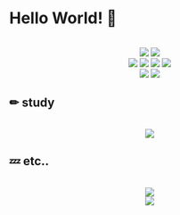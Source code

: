 <h1> Hello World! 👋</h1>
<h2✔ skill</h2><br>
<div align=center>
  <img src=https://img.shields.io/badge/Python-FFD43B?style=for-the-badge&logo=python&logoColor=blue>
  <img src=https://img.shields.io/badge/django%20rest-ff1709?style=for-the-badge&logo=django&logoColor=white><br>
  <img src=https://img.shields.io/badge/JavaScript-323330?style=for-the-badge&logo=javascript&logoColor=F7DF1E>
  <img src=https://img.shields.io/badge/Node.js-339933?style=for-the-badge&logo=nodedotjs&logoColor=white>
  <img src=https://img.shields.io/badge/Express.js-000000?style=for-the-badge&logo=express&logoColor=white>
  <img src=https://img.shields.io/badge/React-20232A?style=for-the-badge&logo=react&logoColor=61DAFB><br>
  <img src=https://img.shields.io/badge/MySQL-005C84?style=for-the-badge&logo=mysql&logoColor=white>
  <img src=https://img.shields.io/badge/MongoDB-4EA94B?style=for-the-badge&logo=mongodb&logoColor=white><br>
</div>
<h2>✏ study</h2><br>
<div align=center>
  <img src=https://img.shields.io/badge/spring-%236DB33F.svg?style=for-the-badge&logo=spring&logoColor=white><br>
</div>
<h2>💤 etc..</h2><br>
<div align=center>
  <img src=https://github-readme-stats.vercel.app/api/top-langs/?username=lhs-devloper><br>
  <img src=https://github-readme-stats.vercel.app/api?username=lhs-devloper&show_icons=true&theme=cobalt>
</div>
